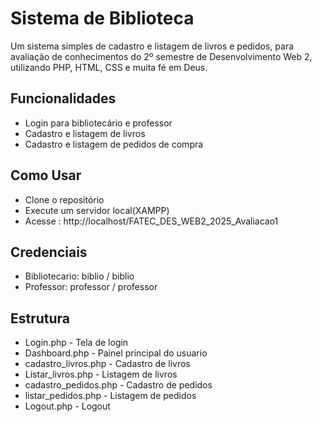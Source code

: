 <h1>Sistema de Biblioteca</h1>
<p>Um sistema simples de cadastro e listagem de livros e pedidos, para avaliação de conhecimentos do 2º semestre de Desenvolvimento Web 2, utilizando PHP, HTML, CSS e muita fé em Deus.</p>
<h2>Funcionalidades</h2>
<ul>
  <li>Login para bibliotecário e professor</li>
  <li>Cadastro e listagem de livros</li>
  <li>Cadastro e listagem de pedidos de compra</li>
</ul>
<h2>Como Usar</h2>
<ul>
  <li>Clone o repositório</li>
  <li>Execute um servidor local(XAMPP)</li>
  <li>Acesse : http://localhost/FATEC_DES_WEB2_2025_Avaliacao1</li>
</ul>
<h2>Credenciais</h2>
<ul>
  <li>Bibliotecario: biblio / biblio</li>
  <li>Professor: professor / professor</li>
</ul>
<h2>Estrutura</h2>
<ul>
  <li>Login.php - Tela de login</li>
  <li>Dashboard.php - Painel principal do usuario</li>
  <li>cadastro_livros.php - Cadastro de livros</li>
  <li>Listar_livros.php - Listagem de livros</li>
  <li>cadastro_pedidos.php - Cadastro de pedidos</li>
  <li>listar_pedidos.php - Listagem de pedidos</li>
  <li>Logout.php - Logout</li>
</ul>
